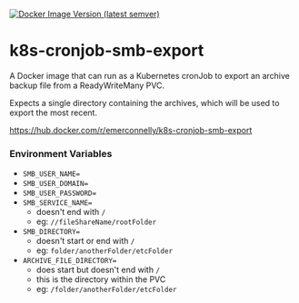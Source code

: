 [![Docker Image Version (latest semver)](https://img.shields.io/docker/v/emerconnelly/k8s-cronjob-smb-export?label=Docker%20version&sort=semver)](https://hub.docker.com/r/emerconnelly/k8s-cronjob-smb-export/tags)

# k8s-cronjob-smb-export
A Docker image that can run as a Kubernetes cronJob to export an archive backup file from a ReadyWriteMany PVC.

Expects a single directory containing the archives, which will be used to export the most recent.

https://hub.docker.com/r/emerconnelly/k8s-cronjob-smb-export

### Environment Variables
- `SMB_USER_NAME=`
- `SMB_USER_DOMAIN=`
- `SMB_USER_PASSWORD=`
- `SMB_SERVICE_NAME=`
  - doesn't end with `/`
  - eg: `//fileShareName/rootFolder`
- `SMB_DIRECTORY=`
  - doesn't start or end with `/`
  - eg: `folder/anotherFolder/etcFolder`
- `ARCHIVE_FILE_DIRECTORY=`
  - does start but doesn't end with `/`
  - this is the directory within the PVC
  - eg: `/folder/anotherFolder/etcFolder`
